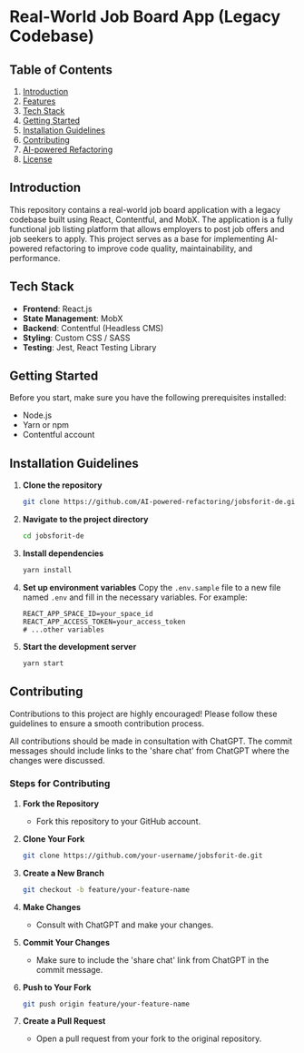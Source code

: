 # Real-World Job Board App (Legacy Codebase)

## Table of Contents

1. [Introduction](#introduction)
2. [Features](#features)
3. [Tech Stack](#tech-stack)
4. [Getting Started](#getting-started)
5. [Installation Guidelines](#installation-guidelines)
6. [Contributing](#contributing)
7. [AI-powered Refactoring](#ai-powered-refactoring)
8. [License](#license)

## Introduction

This repository contains a real-world job board application with a legacy codebase built using React, Contentful, and MobX. The application is a fully functional job listing platform that allows employers to post job offers and job seekers to apply. This project serves as a base for implementing AI-powered refactoring to improve code quality, maintainability, and performance.

## Tech Stack

- **Frontend**: React.js
- **State Management**: MobX
- **Backend**: Contentful (Headless CMS)
- **Styling**: Custom CSS / SASS
- **Testing**: Jest, React Testing Library

## Getting Started

Before you start, make sure you have the following prerequisites installed:

- Node.js
- Yarn or npm
- Contentful account

## Installation Guidelines

1. **Clone the repository**
   ```bash
   git clone https://github.com/AI-powered-refactoring/jobsforit-de.git

2. **Navigate to the project directory**
    ```bash
    cd jobsforit-de
    ```

3. **Install dependencies**
    ```bash
    yarn install
    ```

4. **Set up environment variables**
   Copy the `.env.sample` file to a new file named `.env` and fill in the necessary variables. For example:
    ```env
    REACT_APP_SPACE_ID=your_space_id
    REACT_APP_ACCESS_TOKEN=your_access_token
    # ...other variables
    ```

5. **Start the development server**
    ```bash
    yarn start
    ```

## Contributing

Contributions to this project are highly encouraged! Please follow these guidelines to ensure a smooth contribution process.

All contributions should be made in consultation with ChatGPT. The commit messages should include links to the 'share chat' from ChatGPT where the changes were discussed.

### Steps for Contributing

1. **Fork the Repository**
   - Fork this repository to your GitHub account.

2. **Clone Your Fork**
    ```bash
    git clone https://github.com/your-username/jobsforit-de.git
    ```

3. **Create a New Branch**
    ```bash
    git checkout -b feature/your-feature-name
    ```

4. **Make Changes**
   - Consult with ChatGPT and make your changes.

5. **Commit Your Changes**
   - Make sure to include the 'share chat' link from ChatGPT in the commit message.

6. **Push to Your Fork**
    ```bash
    git push origin feature/your-feature-name
    ```

7. **Create a Pull Request**
   - Open a pull request from your fork to the original repository.



